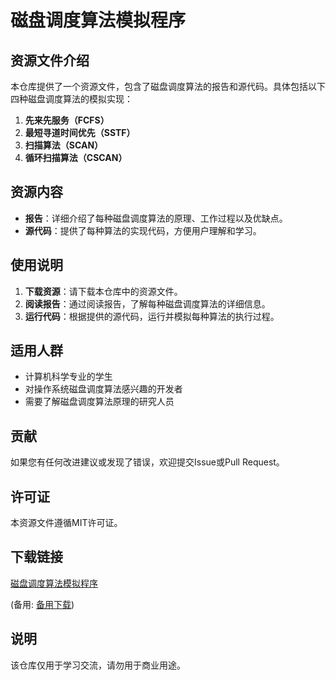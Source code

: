 # 磁盘调度算法模拟程序

## 资源文件介绍

本仓库提供了一个资源文件，包含了磁盘调度算法的报告和源代码。具体包括以下四种磁盘调度算法的模拟实现：

1. **先来先服务（FCFS）**
2. **最短寻道时间优先（SSTF）**
3. **扫描算法（SCAN）**
4. **循环扫描算法（CSCAN）**

## 资源内容

- **报告**：详细介绍了每种磁盘调度算法的原理、工作过程以及优缺点。
- **源代码**：提供了每种算法的实现代码，方便用户理解和学习。

## 使用说明

1. **下载资源**：请下载本仓库中的资源文件。
2. **阅读报告**：通过阅读报告，了解每种磁盘调度算法的详细信息。
3. **运行代码**：根据提供的源代码，运行并模拟每种算法的执行过程。

## 适用人群

- 计算机科学专业的学生
- 对操作系统磁盘调度算法感兴趣的开发者
- 需要了解磁盘调度算法原理的研究人员

## 贡献

如果您有任何改进建议或发现了错误，欢迎提交Issue或Pull Request。

## 许可证

本资源文件遵循MIT许可证。

## 下载链接
[磁盘调度算法模拟程序](https://pan.quark.cn/s/7b9adbaa63d1) 

(备用: [备用下载](https://pan.baidu.com/s/1mUeBMRkYS9d0MjefrSv-Ag?pwd=1234))

## 说明

该仓库仅用于学习交流，请勿用于商业用途。
